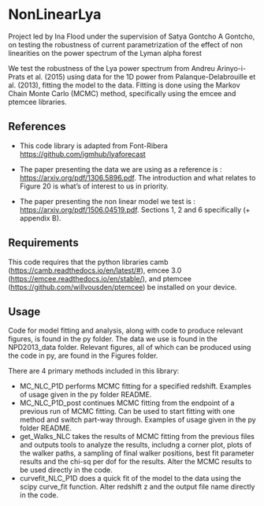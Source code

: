 # NonLinearLya
Project led by Ina Flood under the supervision of Satya Gontcho A Gontcho, on testing the robustness of current parametrization of the effect of non linearities on the power spectrum of the Lyman alpha forest

We test the robustness of the Lya power spectrum from Andreu Arinyo-i-Prats et al. (2015) using data for the 1D power from Palanque-Delabrouille et al. (2013), fitting the model to the data. Fitting is done using the Markov Chain Monte Carlo (MCMC) method, specifically using the emcee and ptemcee libraries.

## References
* This code library is adapted from Font-Ribera https://github.com/igmhub/lyaforecast

* The paper presenting the data we are using as a reference is : https://arxiv.org/pdf/1306.5896.pdf. The introduction and what relates to Figure 20 is what’s of interest to us in priority.

* The paper presenting the non linear model we test is : https://arxiv.org/pdf/1506.04519.pdf. Sections 1, 2 and 6 specifically (+ appendix B).

## Requirements

This code requires that the python libraries camb (https://camb.readthedocs.io/en/latest/#), emcee 3.0 (https://emcee.readthedocs.io/en/stable/), and ptemcee (https://github.com/willvousden/ptemcee) be installed on your device.

## Usage

Code for model fitting and analysis, along with code to produce relevant figures, is found in the py folder. The data we use is found in the NPD2013_data folder. Relevant figures, all of which can be produced using the code in py, are found in the Figures folder.

There are 4 primary methods included in this library:
* MC_NLC_P1D performs MCMC fitting for a specified redshift. Examples of usage given in the py folder README.
* MC_NLC_P1D_post continues MCMC fitting from the endpoint of a previous run of MCMC fitting. Can be used to start fitting with one method and switch part-way through. Examples of usage given in the py folder README.
* get_Walks_NLC takes the results of MCMC fitting from the previous files and outputs tools to analyze the results, includng a corner plot, plots of the walker paths, a sampling of final walker positions, best fit parameter results and the chi-sq per dof for the results. Alter the MCMC results to be used directly in the code.
* curvefit_NLC_P1D does a quick fit of the model to the data using the scipy curve_fit function. Alter redshift z and the output file name directly in the code. 